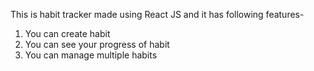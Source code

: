 This is habit tracker made using React JS and it has following features-
1. You can create habit
2. You can see your progress of habit
3. You can manage multiple habits 
